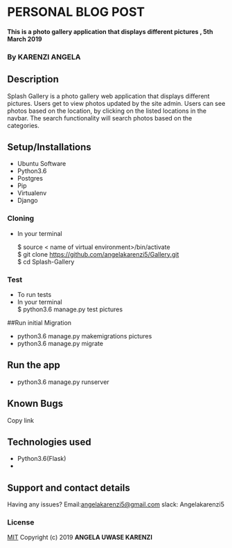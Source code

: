 # PERSONAL BLOG POST
#### This is a photo gallery application that displays different pictures , 5th March 2019

### By **KARENZI ANGELA**
##  Description
Splash Gallery is a photo gallery web application that displays different pictures. Users get to view photos updated by the site admin. Users can see photos based on the location, by clicking on the listed locations in the navbar. The search functionality will search photos based on the categories.
## Setup/Installations
* Ubuntu Software 
* Python3.6
* Postgres
* Pip
* Virtualenv
* Django

### Cloning
* In your terminal <br>

    $ source < name of virtual environment>/bin/activate<br>
    $ git clone https://github.com/angelakarenzi5/Gallery.git<br>
    $ cd Splash-Gallery

### Test
* To run tests
* In your terminal<br>
  $ python3.6  manage.py test pictures<br>


##Run initial Migration
* python3.6 manage.py makemigrations pictures 
* python3.6 manage.py migrate 


## Run the app
* python3.6 manage.py runserver 


## Known Bugs

Copy link 

## Technologies used

* Python3.6(Flask)
* 

## Support and contact details

Having any issues?
Email:angelakarenzi5@gmail.com
slack: Angelakarenzi5

### License

[MIT](https://choosealicense.com/licenses/mit/)
Copyright (c) 2019 **ANGELA UWASE KARENZI**